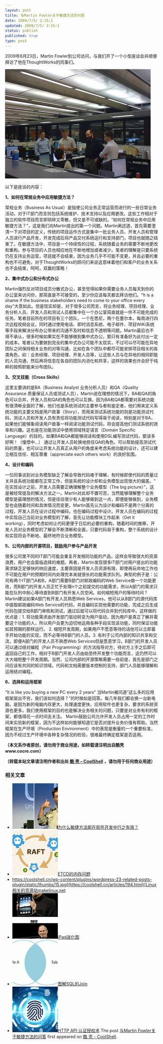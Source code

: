 ```yaml
---
layout: post
title: 与Martin Fowler关于敏捷方法的问答
date: 2009/7/5/ 2:15:1
updated: 2009/7/5/ 2:15:1
status: publish
published: true
type: post
---
```


2009年6月23日，Martin Fowler到公司访问，与我们开了一个小型座谈会并顺便拜访了他在ThoughtWorks的同事们。


![MeetMartinFowlerSmall](../wp-content/uploads/2009/07/MeetMartinFowlerSmall.JPG "MeetMartinFowlerSmall")


以下是座谈的内容：



**1、如何在常规业务中应用敏捷方法？** 


常规业务（Business As Usual）是指使公司业务正常运营而进行的一些日常业务活动，对于IT部门而言则包括系统维护、技术支持以及应用更改。这些工作相对于独立的软件项目而言即琐碎又零散，但又是不可或缺的。“如何在常规业务中应用敏捷方法？”，这是我们向Martin提出的第一个问题。Martin阐述道，首先需要澄清一下对项目的定义，传统的项目运作方式是集中一批业务人员、开发人员和管理人员进行产品开发，开发完成后将产品交付系统运行和支持部门，项目也就随之结束了。在敏捷方法中，项目是一个持续性的过程，系统随着业务的需要不断地更改和重构，参与项目的人员也相应地在不断地增加或者减少。笔者的理解是只要系统仍在支持业务运营，项目就不会结束，因为业务几乎不可能不变更，并且必要的重构也不可避免，对于ThoughtWorks的顾问们来说这意味着他们和客户的业务关系也不会结束，呵呵，双赢的策略！


**2、集中式办公和分布式办公** 


Martin强烈反对项目成员分散式办公，甚至觉得如果你需要业务人员每天到你的办公室来访问你，那简直是不可接受的，至少你应该每天都去拜访他们。“It is a shame if the business stakeholders need to come to your office every day”大意如此。但是现实却是，对于很多公司而言，将业务经理、项目经理、业务分析人员、开发人员和测试人员都集中在一个办公室简直就是一件不可能完成的任务。笔者目前所在的项目有三个团队，一个在悉尼，两个在墨尔本，每周进行四次远程视频会议，同时通过使用电话、即时消息系统、电子邮件、项目WiKi系统等手段来解决分布办公带来的沟通不及时和信息不透明等问题。Martin最后也不得不承认，很多时候如果实在不能够做到集中式办公，那只有准备好为此付出一定的成本。笔者认为要做到完全的集中式办公可能不太现实，不过可以尽可能在异地团队之间保持相关业务的对等沟通，比如在各个团队中都尽可能安排项目相关的各类角色，如：业务经理、项目经理、开发人员等，让这些人员与在异地的相同职能的人员沟通，然后再将信息在各自的团队内消化和共享，这样的效果也许会好于纯粹的按照职能来分布团队。


**3、交叉技能（Cross Skills）**


这里主要讲的是BA（Business Analyst 业务分析人员）和QA（Quality Assurance 质量保证人员或测试人员），Martin说在理想的情况下，BA和QA的角色可以合并，开发人员和QA的角色也可以互换。因为BA和QA都需要对系统功能有很清晰全面的了解，他们也是系统测试的主要参与者和鉴定者，他们用来定义系统功能的主要文档是用户故事（Story），而用来测试系统功能的则是功能测试代码，测试人员和开发人员有责任将功能测试代码写得易于阅读，特别是对于BA，如果他们能够象阅读用户故事一样阅读功能测试代码，将会提高他们测试系统的效率和兴趣。这也是在功能测试中使用领域特定语言（Domain Specific Language）的目的，如果BA和QA都能够阅读和使用DSL编写测试代码，那该多好啊！（憧憬中…） 通过让开发人员轮换地担任QA的角色，可以帮助提高测试代码的质量，也可以让开发人员真正从用户的角度来考虑系统功能的设计，还可以建立相互信任、相互尊重（appreciate each others work）的良好氛围。


**4、设计和编码** 


一位同事谈到对业务模型缺乏了解会导致代码难于理解，有时候即使代码的质量过关并且系统功能都在正常工作，但是系统的设计却和业务模型出现很大的偏差。“ 在实现设计之前，开发人员需要正确理解整个业务模型（The big picture）”，这是被经常提及的解决方法之一。Martin对此却不置可否，当然能够理解整个业务模型是最理想的情况，但是往往很少有人能够做到这一点，即便能够做到，业务模型也会随着时间和具体情况而变更。Martin首先认为设计和编码不是两个分离的过程，开发人员在设计过程中编码，也在编码过程中设计。开发人员在编码的过程中实现自己当前对业务模型的了解，首先让功能模块工作起来（Get it working），同时考虑如何让代码更便于日后的必要的重构，随着时间的推移，开发人员对业务模型的了解会不断清晰和全面，只要代码易于重构，整个系统的设计和实现将会不断地、最终地符合业务模型。


**5、公司内部的开源项目，鼓励用户参与产品开发** 


很多公司里不同的IT部门可能会重复开发相同功能的产品，这样会导致很大的资源浪费，用户也会面临选择的难题。再者，Martin发现很多IT部门对用户提出的功能需求缺乏足够快的响应速度，主要原因是开发人员资源有限，即使再玩命地工作也不可能在用户的预期时间内处理完本来就很长的功能需求队列。典型的例子是：公司有两个IT部门A和B，A部门需要B部门对邮政编码的Web Service做一个功能更改，而B部门的开发人员正忙于处理n个之前提交的功能需求，所以A部门的需求只能在队列中耐心等待直到B部门有开发人员空闲。如何缩短用户的等待时间？Martin建议如果A部门有开发人员熟悉Web Services，他可以从B部门的源代码库中提取邮政编码Web Service的代码，并且编码实现他需要的功能，完成之后生成代码包提交给B部门审核和测试，通过后就可以将代码合并到代码库中。这样做的优点是：1. 将功能需求由开发部门驱动转变为用户驱动，因为用户是真正了解并需要这个功能的人，所以用户会更为迫切地运用各种手段实现该功能，同时保证功能如其预期的那样运行。 2. 缩短开发周期，如果用户不愿意等待的话他可以立即着手开始功能的实现，而不必等待B部门的人员。3. 有利于公司内部的知识共享和交流，即便A部门的开发人员不熟悉Web Services但是愿意学习，B部门的开发人员可以通过结对编程（Pair Programming）的方法指导对方，待对方上手之后即可返回自己的工作，相对于B部门开发人员由始至终开发整个功能而言，这仍然可以大大缩短整个开发周期。当然，公司内部的开源策略需要一些前提，首先是部门之间应该有共同的知识领域，代码和文档需要版本控制的支持，部门人员能够理解和运用结对编程。


**6、选择和运用框架** 


“It is like you buying a new PC every 2 years” 当Martin被问道“这么多的应用框架层出不穷，我们该如何选择？”的时候如是回答。每几年我们都会换一台新电脑，是因为新的电脑内存更大，处理速度更快，应用软件也更复杂，要求的系统资源也更多。我们使用框架的目的也是解决业务相关的问题，只要是对业务有利的框架，都值得花一点时间去关注。 Martin鼓励公司允许开发人员占用一定的工作时间来实验新的框架，因为不这样如何能够知道它是否对提升业务价值有帮助。当然框架在生产环境（Production Environment）中的表现是衡量的一个重要标准，因为不经过生产环境中各种复杂情况的检验，很难最终确定框架是否适用。


**（**本文系作者原创，请勿用于商业用途**，如转载请注明出自酷壳www.cocre.com）**



**（转载本站文章请注明作者和出处 [酷 壳 – CoolShell](https://coolshell.cn/) ，请勿用于任何商业用途）**



### 相关文章

* [![为什么敏捷方法能在软件开发中行之有效？](../wp-content/uploads/2010/07/Martin-Flower1-150x150.jpg)](https://coolshell.cn/articles/2622.html)[为什么敏捷方法能在软件开发中行之有效？](https://coolshell.cn/articles/2622.html)
* [![ETCD的内存问题](../wp-content/uploads/2022/05/etcd-150x150.png)](https://coolshell.cn/articles/22242.html)[ETCD的内存问题](https://coolshell.cn/articles/22242.html)
* [https://coolshell.cn/wp-content/plugins/wordpress-23-related-posts-plugin/static/thumbs/15.jpg](https://coolshell.cn/articles/194.html)[Linux 相关的资源站makelinux.net](https://coolshell.cn/articles/194.html)
* [![iPad进化图](../wp-content/uploads/2010/02/ipad-150x150.jpg)](https://coolshell.cn/articles/2086.html)[iPad进化图](https://coolshell.cn/articles/2086.html)
* [![图解SQL的Join](../wp-content/uploads/2011/01/Inner_Join-150x150.png)](https://coolshell.cn/articles/3463.html)[图解SQL的Join](https://coolshell.cn/articles/3463.html)
* [![HTTP API 认证授权术](../wp-content/uploads/2019/05/Authorization-360x200-1-150x150.png)](https://coolshell.cn/articles/19395.html)[HTTP API 认证授权术](https://coolshell.cn/articles/19395.html)
The post [与Martin Fowler关于敏捷方法的问答](https://coolshell.cn/articles/1113.html) first appeared on [酷 壳 - CoolShell](https://coolshell.cn).
